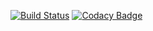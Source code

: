 [![Build Status](https://travis-ci.org/Ritikindore/fact.svg?branch=master)](https://travis-ci.org/Ritikindore/fact)
[![Codacy Badge](https://api.codacy.com/project/badge/Grade/f8ba7e59065743cbbeb6fd47c6d14aa2)](https://www.codacy.com/app/Ritikindore/fact?utm_source=github.com&amp;utm_medium=referral&amp;utm_content=Ritikindore/fact&amp;utm_campaign=Badge_Grade)
